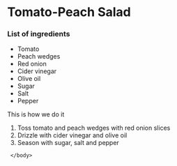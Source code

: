 <!doctype html>
<html>
    <head>
    </head>
    <body>
        <h1> Tomato-Peach Salad </h1>
        <h3> List of ingredients </h3>
        <ul> 
            <li> Tomato </li>
            <li> Peach wedges</li>
            <li> Red onion</li>
            <li> Cider vinegar</li>
            <li> Olive oil</li>
            <li> Sugar </li>
            <li> Salt</li>
            <li> Pepper</li>
        </ul>
        <p> This is how we do it</p>
        <ol>
    	    <li> Toss tomato and peach wedges with red onion slices </li>
            <li> Drizzle with cider vinegar and olive oil </li>
            <li> Season with sugar, salt and pepper </li>   
        </ol>

     </body>
</html>
